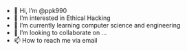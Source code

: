 - 👋 Hi, I’m @ppk990
- 👀 I’m interested in Ethical Hacking 
- 🌱 I’m currently learning computer science and engineering
- 💞️ I’m looking to collaborate on ...
- 📫 How to reach me via email

<!---
ppk990/ppk990 is a ✨ special ✨ repository because its `README.md` (this file) appears on your GitHub profile.
You can click the Preview link to take a look at your changes.
--->
